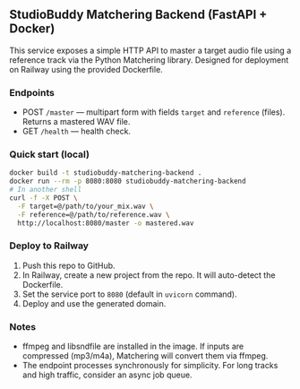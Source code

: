 ## StudioBuddy Matchering Backend (FastAPI + Docker)

This service exposes a simple HTTP API to master a target audio file using a reference track via the Python Matchering library. Designed for deployment on Railway using the provided Dockerfile.

### Endpoints
- POST `/master` — multipart form with fields `target` and `reference` (files). Returns a mastered WAV file.
- GET `/health` — health check.

### Quick start (local)
```bash
docker build -t studiobuddy-matchering-backend .
docker run --rm -p 8080:8080 studiobuddy-matchering-backend
# In another shell
curl -f -X POST \
  -F target=@/path/to/your_mix.wav \
  -F reference=@/path/to/reference.wav \
  http://localhost:8080/master -o mastered.wav
```

### Deploy to Railway
1. Push this repo to GitHub.
2. In Railway, create a new project from the repo. It will auto-detect the Dockerfile.
3. Set the service port to `8080` (default in `uvicorn` command).
4. Deploy and use the generated domain.

### Notes
- ffmpeg and libsndfile are installed in the image. If inputs are compressed (mp3/m4a), Matchering will convert them via ffmpeg.
- The endpoint processes synchronously for simplicity. For long tracks and high traffic, consider an async job queue.


